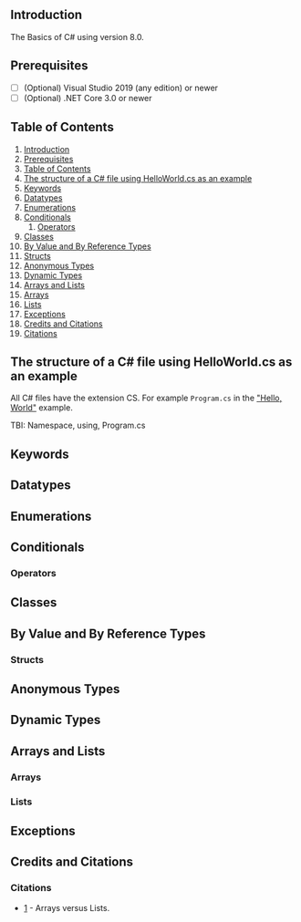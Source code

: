 ## Introduction

The Basics of C# using version 8.0.

## Prerequisites

- [ ] \(Optional) Visual Studio 2019 (any edition) or newer
- [ ] \(Optional) .NET Core 3.0 or newer

## Table of Contents

1. [Introduction](#introduction)
2. [Prerequisites](#prerequisites)
3. [Table of Contents](#table-of-contents)
4. [The structure of a C# file using HelloWorld.cs as an example](#the-structure-of-a-c-file-using-helloworldcs-as-an-example)
5. [Keywords](#keywords)
6. [Datatypes](#datatypes)
7. [Enumerations](#enumerations)
8. [Conditionals](#conditionals)
   1. [Operators](#operators)
9. [Classes](#classes)
10. [By Value and By Reference Types](#by-value-and-by-reference-types)
   1. [Structs](#structs)
11. [Anonymous Types](#anonymous-types)
12. [Dynamic Types](#dynamic-types)
13. [Arrays and Lists](#arrays-and-lists)
   1. [Arrays](#arrays)
   2. [Lists](#lists)
14. [Exceptions](#exceptions)
15. [Credits and Citations](#credits-and-citations)
   1. [Citations](#citations)

## The structure of a C# file using HelloWorld.cs as an example

All C# files have the extension CS. For example `Program.cs` in the ["Hello, World"](http://www.foo.com) example.

TBI: Namespace, using, Program.cs

## Keywords

## Datatypes

## Enumerations

## Conditionals

### Operators

## Classes

## By Value and By Reference Types

### Structs

## Anonymous Types

## Dynamic Types

## Arrays and Lists

### Arrays

### Lists

## Exceptions

## Credits and Citations

### Citations

- [1](https://softwareengineering.stackexchange.com/a/221897) - Arrays versus Lists.
